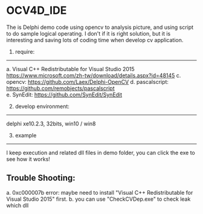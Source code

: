 OCV4D_IDE
=========

The is Delphi demo code using opencv to analysis picture, and using script to do sample logical operating. I don't if it is right solution, but it is interesting and saving lots of coding time when develop cv application.
   
1. require:
-----------
a. Visual C++ Redistributable for Visual Studio 2015
   https://www.microsoft.com/zh-tw/download/details.aspx?id=48145
c. opencv: https://github.com/Laex/Delphi-OpenCV
d. pascalscript: https://github.com/remobjects/pascalscript   
e. SynEdit:  https://github.com/SynEdit/SynEdit

2. develop environment:
-----------------------
delphi xe10.2.3, 32bits, win10 / win8

3. example
----------
I keep execution and related dll files in demo folder, you can click the exe to see how it works!


Trouble Shooting:
-----------------
a. 0xc000007b error: maybe need to install "Visual C++ Redistributable for Visual Studio 2015" first.
b. you can use "CheckCVDep.exe" to check leak which dll 

